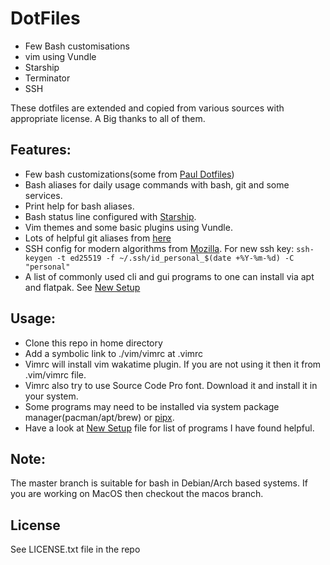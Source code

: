 # DotFiles

- Few Bash customisations
- vim using Vundle
- Starship
- Terminator
- SSH

These dotfiles are extended and copied from various sources with appropriate license. A Big thanks to all of them.

## Features:

- Few bash customizations(some from [Paul Dotfiles](]https://github.com/paulirish/dotfiles))
- Bash aliases for daily usage commands with bash, git and some services.
- Print help for bash aliases.
- Bash status line configured with [Starship](https://starship.rs).
- Vim themes and some basic plugins using Vundle.
- Lots of helpful git aliases from [here](https://github.com/theskumar/dotfiles)
- SSH config for modern algorithms from [Mozilla](https://infosec.mozilla.org/guidelines/openssh). For new ssh key: `ssh-keygen -t ed25519 -f ~/.ssh/id_personal_$(date +%Y-%m-%d) -C "personal"`
- A list of commonly used cli and gui programs to one can install via apt and flatpak. See [New Setup](./new_setup.md)

## Usage:

- Clone this repo in home directory
- Add a symbolic link to ./vim/vimrc at .vimrc
- Vimrc will install vim wakatime plugin. If you are not using it then it from .vim/vimrc file.
- Vimrc also try to use Source Code Pro font. Download it and install it in your system.
- Some programs may need to be installed via system package manager(pacman/apt/brew) or [pipx](https://github.com/pipxproject/pipx/).
- Have a look at [New Setup](new_setup.md) file for list of programs I have found helpful.

## Note:

The master branch is suitable for bash in Debian/Arch based systems. If you are working on MacOS then checkout the macos branch.

## License

See LICENSE.txt file in the repo
